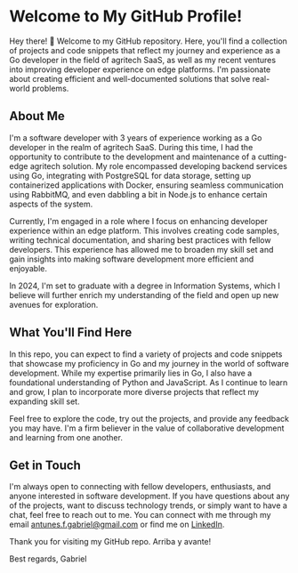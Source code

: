 # Welcome to My GitHub Profile!
Hey there! 👋 Welcome to my GitHub repository. Here, you'll find a collection of projects and code snippets that reflect my journey and experience as a Go developer in the field of agritech SaaS, as well as my recent ventures into improving developer experience on edge platforms. I'm passionate about creating efficient and well-documented solutions that solve real-world problems.

## About Me
I'm a software developer with 3 years of experience working as a Go developer in the realm of agritech SaaS. During this time, I had the opportunity to contribute to the development and maintenance of a cutting-edge agritech solution. My role encompassed developing backend services using Go, integrating with PostgreSQL for data storage, setting up containerized applications with Docker, ensuring seamless communication using RabbitMQ, and even dabbling a bit in Node.js to enhance certain aspects of the system.

Currently, I'm engaged in a role where I focus on enhancing developer experience within an edge platform. This involves creating code samples, writing technical documentation, and sharing best practices with fellow developers. This experience has allowed me to broaden my skill set and gain insights into making software development more efficient and enjoyable.

In 2024, I'm set to graduate with a degree in Information Systems, which I believe will further enrich my understanding of the field and open up new avenues for exploration.

## What You'll Find Here
In this repo, you can expect to find a variety of projects and code snippets that showcase my proficiency in Go and my journey in the world of software development. While my expertise primarily lies in Go, I also have a foundational understanding of Python and JavaScript. As I continue to learn and grow, I plan to incorporate more diverse projects that reflect my expanding skill set.

Feel free to explore the code, try out the projects, and provide any feedback you may have. I'm a firm believer in the value of collaborative development and learning from one another.

## Get in Touch
I'm always open to connecting with fellow developers, enthusiasts, and anyone interested in software development. If you have questions about any of the projects, 
want to discuss technology trends, or simply want to have a chat, feel free to reach out to me. You can connect with me through my email antunes.f.gabriel@gmail.com or find me on [LinkedIn](https://www.linkedin.com/in/gabriel-fran%C3%A7a-3b337419b/).

Thank you for visiting my GitHub repo. Arriba y avante!

Best regards,
Gabriel
